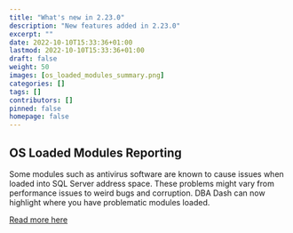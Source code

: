 ```yaml
---
title: "What's new in 2.23.0"
description: "New features added in 2.23.0"
excerpt: ""
date: 2022-10-10T15:33:36+01:00
lastmod: 2022-10-10T15:33:36+01:00
draft: false
weight: 50
images: [os_loaded_modules_summary.png]
categories: []
tags: []
contributors: []
pinned: false
homepage: false
---
```

## OS Loaded Modules Reporting

Some modules such as antivirus software are known to cause issues when loaded into SQL Server address space.  These problems might vary from performance issues to weird bugs and corruption. DBA Dash can now highlight where you have problematic modules loaded.

[Read more here](/docs/help/os-loaded-modules/)

